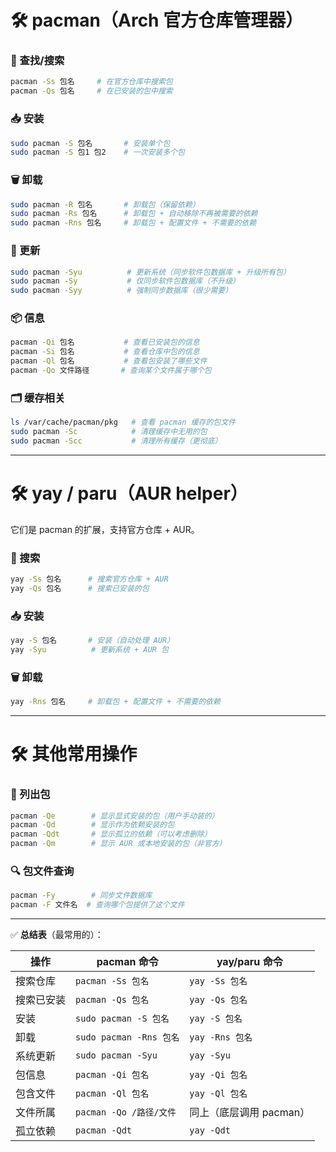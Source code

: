 # 🛠 pacman（Arch 官方仓库管理器）

### 🔎 查找/搜索

```bash
pacman -Ss 包名     # 在官方仓库中搜索包
pacman -Qs 包名     # 在已安装的包中搜索
```

### 📥 安装

```bash
sudo pacman -S 包名       # 安装单个包
sudo pacman -S 包1 包2    # 一次安装多个包
```

### 🗑 卸载

```bash
sudo pacman -R 包名       # 卸载包（保留依赖）
sudo pacman -Rs 包名      # 卸载包 + 自动移除不再被需要的依赖
sudo pacman -Rns 包名     # 卸载包 + 配置文件 + 不需要的依赖
```

### 🔄 更新

```bash
sudo pacman -Syu          # 更新系统（同步软件包数据库 + 升级所有包）
sudo pacman -Sy           # 仅同步软件包数据库（不升级）
sudo pacman -Syy          # 强制同步数据库（很少需要）
```

### 📦 信息

```bash
pacman -Qi 包名           # 查看已安装包的信息
pacman -Si 包名           # 查看仓库中包的信息
pacman -Ql 包名           # 查看包安装了哪些文件
pacman -Qo 文件路径       # 查询某个文件属于哪个包
```

### 🗂 缓存相关

```bash
ls /var/cache/pacman/pkg   # 查看 pacman 缓存的包文件
sudo pacman -Sc            # 清理缓存中无用的包
sudo pacman -Scc           # 清理所有缓存（更彻底）
```

---

# 🛠 yay / paru（AUR helper）

它们是 pacman 的扩展，支持官方仓库 + AUR。

### 🔎 搜索

```bash
yay -Ss 包名      # 搜索官方仓库 + AUR
yay -Qs 包名      # 搜索已安装的包
```

### 📥 安装

```bash
yay -S 包名       # 安装（自动处理 AUR）
yay -Syu          # 更新系统 + AUR 包
```

### 🗑 卸载

```bash
yay -Rns 包名     # 卸载包 + 配置文件 + 不需要的依赖
```

---

# 🛠 其他常用操作

### 📜 列出包

```bash
pacman -Qe        # 显示显式安装的包（用户手动装的）
pacman -Qd        # 显示作为依赖安装的包
pacman -Qdt       # 显示孤立的依赖（可以考虑删除）
pacman -Qm        # 显示 AUR 或本地安装的包（非官方）
```

### 🔍 包文件查询

```bash
pacman -Fy        # 同步文件数据库
pacman -F 文件名  # 查询哪个包提供了这个文件
```

---

✅ **总结表**（最常用的）：

| 操作    | pacman 命令             | yay/paru 命令     |
| ----- | --------------------- | --------------- |
| 搜索仓库  | `pacman -Ss 包名`       | `yay -Ss 包名`    |
| 搜索已安装 | `pacman -Qs 包名`       | `yay -Qs 包名`    |
| 安装    | `sudo pacman -S 包名`   | `yay -S 包名`     |
| 卸载    | `sudo pacman -Rns 包名` | `yay -Rns 包名`   |
| 系统更新  | `sudo pacman -Syu`    | `yay -Syu`      |
| 包信息   | `pacman -Qi 包名`       | `yay -Qi 包名`    |
| 包含文件  | `pacman -Ql 包名`       | `yay -Ql 包名`    |
| 文件所属  | `pacman -Qo /路径/文件`   | 同上（底层调用 pacman） |
| 孤立依赖  | `pacman -Qdt`         | `yay -Qdt`      |


